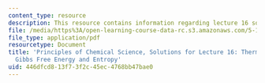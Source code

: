 ```yaml
---
content_type: resource
description: This resource contains information regarding lecture 16 solution.
file: /media/https%3A/open-learning-course-data-rc.s3.amazonaws.com/5-111sc-principles-of-chemical-science-fall-2014/446dfcd813f73f2c45ec4768bb47bae0_MIT5_111F14_Lec16Soln.pdf
file_type: application/pdf
resourcetype: Document
title: 'Principles of Chemical Science, Solutions for Lecture 16: Thermodynamics:
  Gibbs Free Energy and Entropy'
uid: 446dfcd8-13f7-3f2c-45ec-4768bb47bae0
---
```

